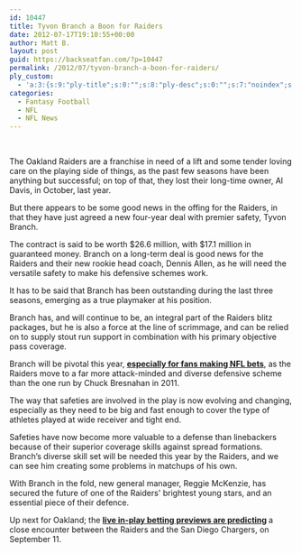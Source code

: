 ```yaml
---
id: 10447
title: Tyvon Branch a Boon for Raiders
date: 2012-07-17T19:10:55+00:00
author: Matt B.
layout: post
guid: https://backseatfan.com/?p=10447
permalink: /2012/07/tyvon-branch-a-boon-for-raiders/
ply_custom:
  - 'a:3:{s:9:"ply-title";s:0:"";s:8:"ply-desc";s:0:"";s:7:"noindex";s:0:"";}'
categories:
  - Fantasy Football
  - NFL
  - NFL News
---
```


<div class="entry">
  <p>
    &nbsp;
  </p>

  <p>
    The Oakland Raiders are a franchise in need of a lift and some tender loving care on the playing side of things, as the past few seasons have been anything but successful; on top of that, they lost their long-time owner, Al Davis, in October, last year.
  </p>

  <p>
    But there appears to be some good news in the offing for the Raiders, in that they have just agreed a new four-year deal with premier safety, Tyvon Branch.
  </p>

  <p>
    The contract is said to be worth $26.6 million, with $17.1 million in guaranteed money. Branch on a long-term deal is good news for the Raiders and their new rookie head coach, Dennis Allen, as he will need the versatile safety to make his defensive schemes work.
  </p>

  <p>
    It has to be said that Branch has been outstanding during the last three seasons, emerging as a true playmaker at his position.
  </p>

  <p>
    Branch has, and will continue to be, an integral part of the Raiders blitz packages, but he is also a force at the line of scrimmage, and can be relied on to supply stout run support in combination with his primary objective pass coverage.
  </p>

  <p>
    Branch will be pivotal this year, <strong><a href="https://www.bet365.com/news/en/betting/">especially for fans making NFL bets</a></strong>, as the Raiders move to a far more attack-minded and diverse defensive scheme than the one run by Chuck Bresnahan in 2011.
  </p>

  <p>
    The way that safeties are involved in the play is now evolving and changing, especially as they need to be big and fast enough to cover the type of athletes played at wide receiver and tight end.
  </p>

  <p>
    Safeties have now become more valuable to a defense than linebackers because of their superior coverage skills against spread formations. Branch’s diverse skill set will be needed this year by the Raiders, and we can see him creating some problems in matchups of his own.
  </p>

  <p>
    With Branch in the fold, new general manager, Reggie McKenzie, has secured the future of one of the Raiders' brightest young stars, and an essential piece of their defence.
  </p>

  <p>
    Up next for Oakland; the <strong><a href="https://www.bet365.com/news/en/betting/us-sports/nfl">live in-play betting previews are predicting</a> </strong>a close encounter between the Raiders and the San Diego Chargers, on September 11.
  </p>
</div>
